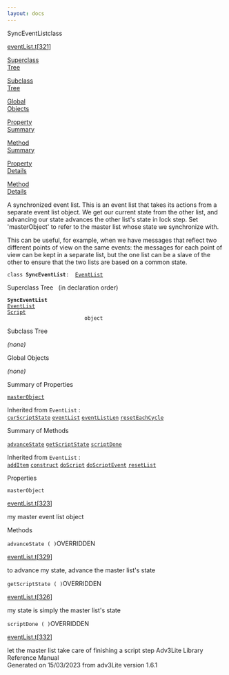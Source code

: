 ```yaml
---
layout: docs
---
```

<span class="title">SyncEventList</span><span class="type">class</span>

[eventList.t](../file/eventList.t.html)\[[321](../source/eventList.t.html#321)\]

[Superclass  
Tree](#_SuperClassTree_)

[Subclass  
Tree](#_SubClassTree_)

[Global  
Objects](#_ObjectSummary_)

[Property  
Summary](#_PropSummary_)

[Method  
Summary](#_MethodSummary_)

[Property  
Details](#_Properties_)

[Method  
Details](#_Methods_)



A synchronized event list. This is an event list that takes its actions
from a separate event list object. We get our current state from the
other list, and advancing our state advances the other list's state in
lock step. Set 'masterObject' to refer to the master list whose state we
synchronize with.

This can be useful, for example, when we have messages that reflect two
different points of view on the same events: the messages for each point
of view can be kept in a separate list, but the one list can be a slave
of the other to ensure that the two lists are based on a common state.

`class `**`SyncEventList`**` :   `[`EventList`](../object/EventList.html)



<span id="_SuperClassTree_"></span>



<span class="hdln">Superclass Tree</span>   (in declaration order)



**`SyncEventList`**  
[`EventList`](../object/EventList.html)  
[`Script`](../object/Script.html)  
`                         object`  
<span id="_SubClassTree_"></span>



<span class="hdln">Subclass Tree</span>  



*(none)* <span id="_ObjectSummary_"></span>



<span class="hdln">Global Objects</span>  



*(none)* <span id="_PropSummary_"></span>



<span class="hdln">Summary of Properties</span>  



[`masterObject`](#masterObject)

Inherited from `EventList` :  
[`curScriptState`](../object/EventList.html#curScriptState) [`eventList`](../object/EventList.html#eventList) [`eventListLen`](../object/EventList.html#eventListLen) [`resetEachCycle`](../object/EventList.html#resetEachCycle)



<span id="_MethodSummary_"></span>



<span class="hdln">Summary of Methods</span>  



[`advanceState`](#advanceState) [`getScriptState`](#getScriptState) [`scriptDone`](#scriptDone)

Inherited from `EventList` :  
[`addItem`](../object/EventList.html#addItem) [`construct`](../object/EventList.html#construct) [`doScript`](../object/EventList.html#doScript) [`doScriptEvent`](../object/EventList.html#doScriptEvent) [`resetList`](../object/EventList.html#resetList)



<span id="_Properties_"></span>



<span class="hdln">Properties</span>  



<span id="masterObject"></span>

`masterObject`

[eventList.t](../file/eventList.t.html)\[[323](../source/eventList.t.html#323)\]



my master event list object



<span id="_Methods_"></span>



<span class="hdln">Methods</span>  



<span id="advanceState"></span>

`advanceState ( )`<span class="rem">OVERRIDDEN</span>

[eventList.t](../file/eventList.t.html)\[[329](../source/eventList.t.html#329)\]



to advance my state, advance the master list's state



<span id="getScriptState"></span>

`getScriptState ( )`<span class="rem">OVERRIDDEN</span>

[eventList.t](../file/eventList.t.html)\[[326](../source/eventList.t.html#326)\]



my state is simply the master list's state



<span id="scriptDone"></span>

`scriptDone ( )`<span class="rem">OVERRIDDEN</span>

[eventList.t](../file/eventList.t.html)\[[332](../source/eventList.t.html#332)\]



let the master list take care of finishing a script step
Adv3Lite Library Reference Manual  
Generated on 15/03/2023 from adv3Lite version 1.6.1


